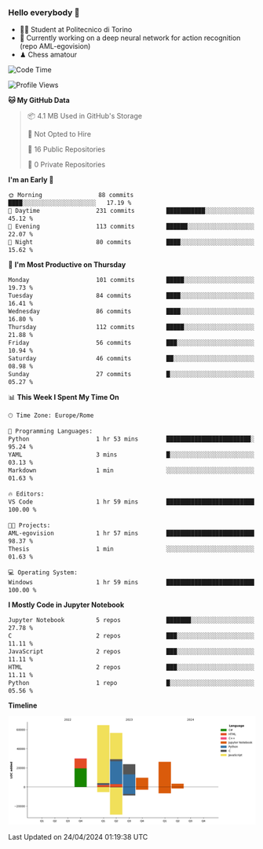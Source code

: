 ### Hello everybody 👋
- 🧑‍🎓 Student at Politecnico di Torino
- 🤖 Currently working on a deep neural network for action recognition (repo AML-egovision)
- ♟ Chess amatour

<!--
[![Figimodi's GitHub stats](https://github-readme-stats.vercel.app/api?username=figimodi&rank_icon=github&show_icons=true&include_all_commits=true)](https://github.com/figimodi/github-readme-stats)

![Top Langs](https://github-readme-stats.vercel.app/api/top-langs/?username=figimodi&layout=compact&)

[![Figimodi's WakaTime stats](https://github-readme-stats.vercel.app/api/wakatime?username=figimodi)](https://github.com/figimodi/github-readme-stats)
-->

<!--START_SECTION:waka-->
![Code Time](http://img.shields.io/badge/Code%20Time-60%20hrs%2046%20mins-blue)

![Profile Views](http://img.shields.io/badge/Profile%20Views-0-blue)

**🐱 My GitHub Data** 

> 📦 4.1 MB Used in GitHub's Storage 
 > 
> 🚫 Not Opted to Hire
 > 
> 📜 16 Public Repositories 
 > 
> 🔑 0 Private Repositories 
 > 
**I'm an Early 🐤** 

```text
🌞 Morning                88 commits          ████░░░░░░░░░░░░░░░░░░░░░   17.19 % 
🌆 Daytime                231 commits         ███████████░░░░░░░░░░░░░░   45.12 % 
🌃 Evening                113 commits         ██████░░░░░░░░░░░░░░░░░░░   22.07 % 
🌙 Night                  80 commits          ████░░░░░░░░░░░░░░░░░░░░░   15.62 % 
```
📅 **I'm Most Productive on Thursday** 

```text
Monday                   101 commits         █████░░░░░░░░░░░░░░░░░░░░   19.73 % 
Tuesday                  84 commits          ████░░░░░░░░░░░░░░░░░░░░░   16.41 % 
Wednesday                86 commits          ████░░░░░░░░░░░░░░░░░░░░░   16.80 % 
Thursday                 112 commits         █████░░░░░░░░░░░░░░░░░░░░   21.88 % 
Friday                   56 commits          ███░░░░░░░░░░░░░░░░░░░░░░   10.94 % 
Saturday                 46 commits          ██░░░░░░░░░░░░░░░░░░░░░░░   08.98 % 
Sunday                   27 commits          █░░░░░░░░░░░░░░░░░░░░░░░░   05.27 % 
```


📊 **This Week I Spent My Time On** 

```text
🕑︎ Time Zone: Europe/Rome

💬 Programming Languages: 
Python                   1 hr 53 mins        ████████████████████████░   95.24 % 
YAML                     3 mins              █░░░░░░░░░░░░░░░░░░░░░░░░   03.13 % 
Markdown                 1 min               ░░░░░░░░░░░░░░░░░░░░░░░░░   01.63 % 

🔥 Editors: 
VS Code                  1 hr 59 mins        █████████████████████████   100.00 % 

🐱‍💻 Projects: 
AML-egovision            1 hr 57 mins        █████████████████████████   98.37 % 
Thesis                   1 min               ░░░░░░░░░░░░░░░░░░░░░░░░░   01.63 % 

💻 Operating System: 
Windows                  1 hr 59 mins        █████████████████████████   100.00 % 
```

**I Mostly Code in Jupyter Notebook** 

```text
Jupyter Notebook         5 repos             ███████░░░░░░░░░░░░░░░░░░   27.78 % 
C                        2 repos             ███░░░░░░░░░░░░░░░░░░░░░░   11.11 % 
JavaScript               2 repos             ███░░░░░░░░░░░░░░░░░░░░░░   11.11 % 
HTML                     2 repos             ███░░░░░░░░░░░░░░░░░░░░░░   11.11 % 
Python                   1 repo              █░░░░░░░░░░░░░░░░░░░░░░░░   05.56 % 
```



**Timeline**

![Lines of Code chart](https://raw.githubusercontent.com/figimodi/figimodi/main/assets/bar_graph.png)


 Last Updated on 24/04/2024 01:19:38 UTC
<!--END_SECTION:waka-->

<!--
**figimodi/figimodi** is a ✨ _special_ ✨ repository because its `README.md` (this file) appears on your GitHub profile.

Here are some ideas to get you started:

- 🔭 I’m currently working on ...
- 🌱 I’m currently learning ...
- 👯 I’m looking to collaborate on ...
- 🤔 I’m looking for help with ...
- 💬 Ask me about ...
- 📫 How to reach me: ...
- 😄 Pronouns: ...
- ⚡ Fun fact: ...
-->
